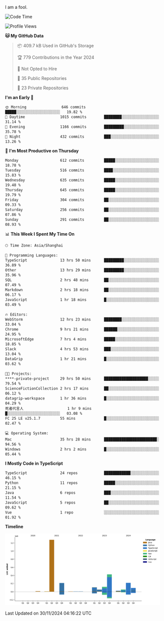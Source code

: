 I am a fool.

<!--START_SECTION:waka-->
![Code Time](http://img.shields.io/badge/Code%20Time-2%2C174%20hrs%2035%20mins-blue)

![Profile Views](http://img.shields.io/badge/Profile%20Views-0-blue)

**🐱 My GitHub Data** 

> 📦 409.7 kB Used in GitHub's Storage 
 > 
> 🏆 779 Contributions in the Year 2024
 > 
> 🚫 Not Opted to Hire
 > 
> 📜 35 Public Repositories 
 > 
> 🔑 23 Private Repositories 
 > 
**I'm an Early 🐤** 

```text
🌞 Morning                646 commits         █████░░░░░░░░░░░░░░░░░░░░   19.82 % 
🌆 Daytime                1015 commits        ████████░░░░░░░░░░░░░░░░░   31.14 % 
🌃 Evening                1166 commits        █████████░░░░░░░░░░░░░░░░   35.78 % 
🌙 Night                  432 commits         ███░░░░░░░░░░░░░░░░░░░░░░   13.26 % 
```
📅 **I'm Most Productive on Thursday** 

```text
Monday                   612 commits         █████░░░░░░░░░░░░░░░░░░░░   18.78 % 
Tuesday                  516 commits         ████░░░░░░░░░░░░░░░░░░░░░   15.83 % 
Wednesday                635 commits         █████░░░░░░░░░░░░░░░░░░░░   19.48 % 
Thursday                 645 commits         █████░░░░░░░░░░░░░░░░░░░░   19.79 % 
Friday                   304 commits         ██░░░░░░░░░░░░░░░░░░░░░░░   09.33 % 
Saturday                 256 commits         ██░░░░░░░░░░░░░░░░░░░░░░░   07.86 % 
Sunday                   291 commits         ██░░░░░░░░░░░░░░░░░░░░░░░   08.93 % 
```


📊 **This Week I Spent My Time On** 

```text
🕑︎ Time Zone: Asia/Shanghai

💬 Programming Languages: 
TypeScript               13 hrs 50 mins      █████████░░░░░░░░░░░░░░░░   36.89 % 
Other                    13 hrs 29 mins      █████████░░░░░░░░░░░░░░░░   35.96 % 
SQL                      2 hrs 48 mins       ██░░░░░░░░░░░░░░░░░░░░░░░   07.49 % 
Markdown                 2 hrs 18 mins       ██░░░░░░░░░░░░░░░░░░░░░░░   06.17 % 
JavaScript               1 hr 18 mins        █░░░░░░░░░░░░░░░░░░░░░░░░   03.49 % 

🔥 Editors: 
WebStorm                 12 hrs 23 mins      ████████░░░░░░░░░░░░░░░░░   33.04 % 
Chrome                   9 hrs 21 mins       ██████░░░░░░░░░░░░░░░░░░░   24.95 % 
MicrosoftEdge            7 hrs 4 mins        █████░░░░░░░░░░░░░░░░░░░░   18.85 % 
Slack                    4 hrs 53 mins       ███░░░░░░░░░░░░░░░░░░░░░░   13.04 % 
DataGrip                 1 hr 21 mins        █░░░░░░░░░░░░░░░░░░░░░░░░   03.62 % 

🐱‍💻 Projects: 
****-private-project     29 hrs 50 mins      ████████████████████░░░░░   79.54 % 
ScienceFictionCollection 2 hrs 17 mins       ██░░░░░░░░░░░░░░░░░░░░░░░   06.12 % 
datagrip-workspace       1 hr 36 mins        █░░░░░░░░░░░░░░░░░░░░░░░░   04.29 % 
死者代言人                    1 hr 9 mins         █░░░░░░░░░░░░░░░░░░░░░░░░   03.08 % 
FC 25 LE v25.1.7         55 mins             █░░░░░░░░░░░░░░░░░░░░░░░░   02.47 % 

💻 Operating System: 
Mac                      35 hrs 28 mins      ████████████████████████░   94.56 % 
Windows                  2 hrs 2 mins        █░░░░░░░░░░░░░░░░░░░░░░░░   05.44 % 
```

**I Mostly Code in TypeScript** 

```text
TypeScript               24 repos            ████████████░░░░░░░░░░░░░   46.15 % 
Python                   11 repos            █████░░░░░░░░░░░░░░░░░░░░   21.15 % 
Java                     6 repos             ███░░░░░░░░░░░░░░░░░░░░░░   11.54 % 
JavaScript               5 repos             ██░░░░░░░░░░░░░░░░░░░░░░░   09.62 % 
Vue                      1 repo              ░░░░░░░░░░░░░░░░░░░░░░░░░   01.92 % 
```



**Timeline**

![Lines of Code chart](https://raw.githubusercontent.com/VeejaLiu/VeejaLiu/master/assets/bar_graph.png)


 Last Updated on 30/11/2024 04:16:22 UTC
<!--END_SECTION:waka-->
